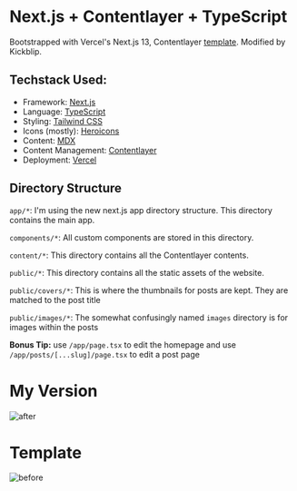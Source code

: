 # Next.js + Contentlayer + TypeScript

Bootstrapped with Vercel's Next.js 13, Contentlayer [template](https://next-contentlayer.vercel.app). Modified by Kickblip.

## Techstack Used:

-   Framework: [Next.js](https://nextjs.org/)
-   Language: [TypeScript](https://www.typescriptlang.org/)
-   Styling: [Tailwind CSS](https://tailwindcss.com/)
-   Icons (mostly): [Heroicons](https://heroicons.com/)
-   Content: [MDX](https://mdxjs.com/)
-   Content Management: [Contentlayer](https://www.contentlayer.dev/)
-   Deployment: [Vercel](https://vercel.com/)

## Directory Structure

`app/*`: I'm using the new next.js app directory structure. This directory contains the main app.

`components/*`: All custom components are stored in this directory.

`content/*`: This directory contains all the Contentlayer contents.

`public/*`: This directory contains all the static assets of the website.

`public/covers/*`: This is where the thumbnails for posts are kept. They are matched to the post title

`public/images/*`: The somewhat confusingly named `images` directory is for images within the posts

**Bonus Tip:** use `/app/page.tsx` to edit the homepage and use `/app/posts/[...slug]/page.tsx` to edit a post page

# My Version

![after](https://media.discordapp.net/attachments/1023710494416195686/1112794651649392750/after.png?width=1686&height=920)

# Template

![before](https://media.discordapp.net/attachments/1023710494416195686/1112794854834065549/before.png?width=1686&height=920)

